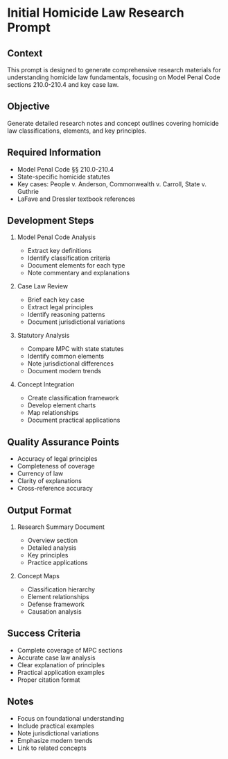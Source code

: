 # Initial Homicide Law Research Prompt

## Context
This prompt is designed to generate comprehensive research materials for understanding homicide law fundamentals, focusing on Model Penal Code sections 210.0-210.4 and key case law.

## Objective
Generate detailed research notes and concept outlines covering homicide law classifications, elements, and key principles.

## Required Information
- Model Penal Code §§ 210.0-210.4
- State-specific homicide statutes
- Key cases: People v. Anderson, Commonwealth v. Carroll, State v. Guthrie
- LaFave and Dressler textbook references

## Development Steps
1. Model Penal Code Analysis
   - Extract key definitions
   - Identify classification criteria
   - Document elements for each type
   - Note commentary and explanations

2. Case Law Review
   - Brief each key case
   - Extract legal principles
   - Identify reasoning patterns
   - Document jurisdictional variations

3. Statutory Analysis
   - Compare MPC with state statutes
   - Identify common elements
   - Note jurisdictional differences
   - Document modern trends

4. Concept Integration
   - Create classification framework
   - Develop element charts
   - Map relationships
   - Document practical applications

## Quality Assurance Points
- Accuracy of legal principles
- Completeness of coverage
- Currency of law
- Clarity of explanations
- Cross-reference accuracy

## Output Format
1. Research Summary Document
   - Overview section
   - Detailed analysis
   - Key principles
   - Practice applications

2. Concept Maps
   - Classification hierarchy
   - Element relationships
   - Defense framework
   - Causation analysis

## Success Criteria
- Complete coverage of MPC sections
- Accurate case law analysis
- Clear explanation of principles
- Practical application examples
- Proper citation format

## Notes
- Focus on foundational understanding
- Include practical examples
- Note jurisdictional variations
- Emphasize modern trends
- Link to related concepts 